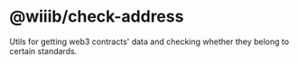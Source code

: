 # @wiiib/check-address

Utils for getting web3 contracts' data and checking whether they belong to certain standards.
